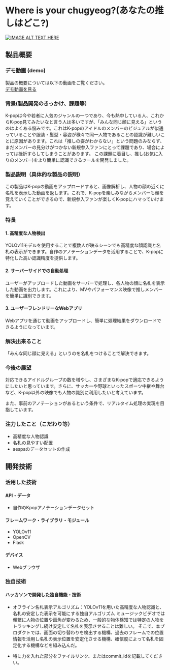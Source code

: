 # Where is your chugyeog?(あなたの推しはどこ?)
[![IMAGE ALT TEXT HERE](https://jphacks.com/wp-content/uploads/2024/07/JPHACKS2024_ogp.jpg)](https://www.youtube.com/watch?v=DZXUkEj-CSI)

## 製品概要
### デモ動画 (demo)
製品の概要については以下の動画をご覧ください。\
[デモ動画を見る](https://drive.google.com/file/d/15VPpR5Ax51qlYrJfgw_cklxlqYIoilHq/view?usp=sharing)
### 背景(製品開発のきっかけ、課題等）
K-popは今や若者に人気のジャンルの一つであり、今も熱中している人、これからK-pop見てみたいなと言う人は多いですが、「みんな同じ顔に見える」というのはよくある悩みです。これはK-popのアイドルのメンバーのビジュアルが似通っていることや服装・髪型・容姿が様々で同一人物であることの認識が難しいことに原因があります。これは「推しの姿がわからない」という問題のみならず、まだメンバーの見分けがつかない新規参入ファンにとって課題であり、場合によっては挫折すらしてしまうことがあります。
この課題に着目し、推し(お気に入りのメンバー)をより簡単に認識できるツールを開発しました。

### 製品説明（具体的な製品の説明）
この製品はK-popの動画をアップロードすると、画像解析し、人物の顔の近くに名札を表示した動画を返します。これで、K-popを楽しみながらメンバーも顔を覚えていくことができるので、新規参入ファンが楽しくK-popにハマっていけます。

### 特長
<!-- #### 1. 特長1 -->
#### 1. 高精度な人物検出
YOLOv11モデルを使用することで複数人が映るシーンでも高精度な顔認識と名札の表示ができます。自作のアノテーションデータを活用することで、K-popに特化した高い認識精度を提供します。

#### 2. サーバーサイドでの自動処理
ユーザーがアップロードした動画をサーバーで処理し、各人物の顔に名札を表示した動画を出力します。これにより、MVやパフォーマンス映像で推しメンバーを簡単に識別できます。

#### 3. ユーザーフレンドリーなWebアプリ
Webアプリを通じて動画をアップロードし、簡単に処理結果をダウンロードできるようになっています。

### 解決出来ること
「みんな同じ顔に見える」というのを名札をつけることで解決できます。  

### 今後の展望
対応できるアイドルグループの数を増やし、さまざまなK-popで適応できるようにしたいと思っています。さらに、サッカーや野球といったスポーツ中継や舞台など、K-pop以外の映像でも人物の識別に利用したいと考えています。

また、事前のアノテーションがあるという条件で、リアルタイム処理の実現を目指しています。

### 注力したこと（こだわり等）
* 高精度な人物認識
* 名札の見やすい配置
* aespaのデータセットの作成

## 開発技術
### 活用した技術
#### API・データ
* 自作のKpopアノテーションデータセット

#### フレームワーク・ライブラリ・モジュール
* YOLOv11
* OpenCV
* Flask

#### デバイス
* Webブラウザ

### 独自技術
#### ハッカソンで開発した独自機能・技術
<!-- * 独自で開発したものの内容をこちらに記載してください -->
* オフライン名札表示アルゴリズム：YOLOv11を用いた高精度な人物認識と、名札の安定した表示を可能にする独自アルゴリズム
ミュージックビデオでは頻繁に人物の位置や画角が変わるため、一般的な物体検知では特定の人物をトラッキングし続け安定して名札を表示させることは難しい。
そこで、本プロダクトでは、画面の切り替わりを検出する機構、過去のフレームでの位置情報を活用し名札の表示位置を安定化させる機構、確信度によって名札を固定化する機構などを組み込んだ。

* 特に力を入れた部分をファイルリンク、またはcommit_idを記載してください。
